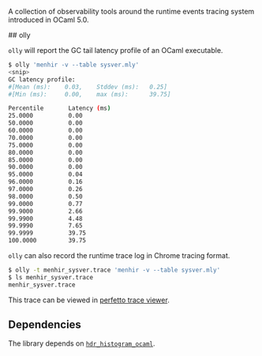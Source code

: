 A collection of observability tools around the runtime events tracing system
introduced in OCaml 5.0.

## olly

`olly` will report the GC tail latency profile of an OCaml executable.

```bash
$ olly 'menhir -v --table sysver.mly'
<snip>
GC latency profile:
#[Mean (ms):    0.03,    Stddev (ms):   0.25]
#[Min (ms):     0.00,    max (ms):      39.75]

Percentile       Latency (ms)
25.0000          0.00
50.0000          0.00
60.0000          0.00
70.0000          0.00
75.0000          0.00
80.0000          0.00
85.0000          0.00
90.0000          0.00
95.0000          0.04
96.0000          0.16
97.0000          0.26
98.0000          0.50
99.0000          0.77
99.9000          2.66
99.9900          4.48
99.9990          7.65
99.9999          39.75
100.0000         39.75
```

`olly` can also record the runtime trace log in Chrome tracing format.

```bash
$ olly -t menhir_sysver.trace 'menhir -v --table sysver.mly'
$ ls menhir_sysver.trace
menhir_sysver.trace
```

This trace can be viewed in [perfetto trace viewer](https://ui.perfetto.dev/).

## Dependencies

The library depends on
[`hdr_histogram_ocaml`](https://github.com/kayceesrk/hdr_histogram_ocaml).
